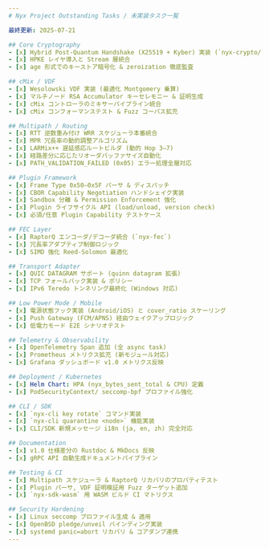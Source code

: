 ```yaml
---
# Nyx Project Outstanding Tasks / 未実装タスク一覧

最終更新: 2025-07-21

## Core Cryptography
- [x] Hybrid Post-Quantum Handshake (X25519 + Kyber) 実装 (`nyx-crypto/hybrid.rs` 完全化)
- [x] HPKE レイヤ導入と Stream 層統合
- [x] age 形式でのキーストア暗号化 & zeroization 徹底監査

## cMix / VDF
- [x] Wesolowski VDF 実装 (最適化 Montgomery 乗算)
- [x] マルチノード RSA Accumulator キーセレモニー & 証明生成
- [x] cMix コントローラのミキサーパイプライン統合
- [x] cMix コンフォーマンステスト & Fuzz コーパス拡充

## Multipath / Routing
- [x] RTT 逆数重み付け WRR スケジューラ本番統合
- [x] MPR 冗長率の動的調整アルゴリズム
- [x] LARMix++ 遅延感応ルートビルダ (動的 Hop 3–7)
- [x] 経路差分に応じたリオーダバッファサイズ自動化
- [x] PATH_VALIDATION_FAILED (0x05) エラー処理全層対応

## Plugin Framework
- [x] Frame Type 0x50–0x5F パーサ & ディスパッチ
- [x] CBOR Capability Negotiation ハンドシェイク実装
- [x] Sandbox 分離 & Permission Enforcement 強化
- [x] Plugin ライフサイクル API (load/unload, version check)
- [x] 必須/任意 Plugin Capability テストケース

## FEC Layer
- [x] RaptorQ エンコーダ/デコーダ統合 (`nyx-fec`)
- [x] 冗長率アダプティブ制御ロジック
- [x] SIMD 強化 Reed-Solomon 最適化

## Transport Adapter
- [x] QUIC DATAGRAM サポート (quinn datagram 拡張)
- [x] TCP フォールバック実装 & ポリシー
- [x] IPv6 Teredo トンネリング最終化 (Windows 対応)

## Low Power Mode / Mobile
- [x] 電源状態フック実装 (Android/iOS) と cover_ratio スケーリング
- [x] Push Gateway (FCM/APNS) 経由ウェイクアップロジック
- [x] 低電力モード E2E シナリオテスト

## Telemetry & Observability
- [x] OpenTelemetry Span 追加 (全 async task)
- [x] Prometheus メトリクス拡充 (新モジュール対応)
- [x] Grafana ダッシュボード v1.0 メトリクス反映

## Deployment / Kubernetes
- [x] Helm Chart: HPA (nyx_bytes_sent_total & CPU) 定義
- [x] PodSecurityContext/ seccomp-bpf プロファイル強化

## CLI / SDK
- [x] `nyx-cli key rotate` コマンド実装
- [x] `nyx-cli quarantine <node>` 機能実装
- [x] CLI/SDK 新規メッセージ i18n (ja, en, zh) 完全対応

## Documentation
- [x] v1.0 仕様差分の Rustdoc & MkDocs 反映
- [x] gRPC API 自動生成ドキュメントパイプライン

## Testing & CI
- [x] Multipath スケジューラ & RaptorQ リカバリのプロパティテスト
- [x] Plugin パーサ, VDF 証明検証用 Fuzz ターゲット追加
- [x] `nyx-sdk-wasm` 用 WASM ビルド CI マトリクス

## Security Hardening
- [x] Linux seccomp プロファイル生成 & 適用
- [x] OpenBSD pledge/unveil バインディング実装
- [x] systemd panic=abort リカバリ & コアダンプ連携
---
```

